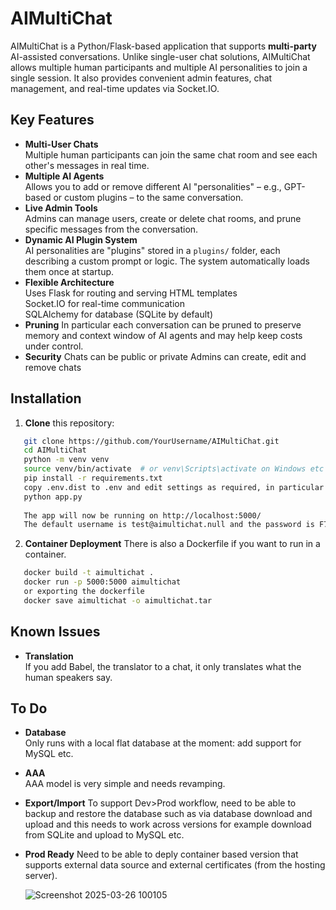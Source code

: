 # AIMultiChat

AIMultiChat is a Python/Flask-based application that supports **multi-party** AI-assisted conversations. Unlike single-user chat solutions, AIMultiChat allows multiple human participants and multiple AI personalities to join a single session. It also provides convenient admin features, chat management, and real-time updates via Socket.IO.

## Key Features

- **Multi-User Chats**  
  Multiple human participants can join the same chat room and see each other's messages in real time.
- **Multiple AI Agents**  
  Allows you to add or remove different AI "personalities" – e.g., GPT-based or custom plugins – to the same conversation.
- **Live Admin Tools**  
  Admins can manage users, create or delete chat rooms, and prune specific messages from the conversation.
- **Dynamic AI Plugin System**  
  AI personalities are "plugins" stored in a `plugins/` folder, each describing a custom prompt or logic. The system automatically loads them once at startup.
- **Flexible Architecture**  
  Uses Flask for routing and serving HTML templates  
  Socket.IO for real-time communication  
  SQLAlchemy for database (SQLite by default)
- **Pruning**
  In particular each conversation can be pruned to preserve memory and context window of AI agents and may help keep costs under control.
- **Security**
  Chats can be public or private
  Admins can create, edit and remove chats

## Installation

1. **Clone** this repository:
```bash
   git clone https://github.com/YourUsername/AIMultiChat.git
   cd AIMultiChat
   python -m venv venv
   source venv/bin/activate  # or venv\Scripts\activate on Windows etc
   pip install -r requirements.txt
   copy .env.dist to .env and edit settings as required, in particular chatGPT API key will be needed to add any agents to chats.
   python app.py
   
   The app will now be running on http://localhost:5000/
   The default username is test@aimultichat.null and the password is F7svijfIin 
```
  
2. **Container Deployment** There is also a Dockerfile if you want to run in a container.
```bash
   docker build -t aimultichat .
   docker run -p 5000:5000 aimultichat
   or exporting the dockerfile
   docker save aimultichat -o aimultichat.tar
```

## Known Issues
- **Translation**  
  If you add Babel, the translator to a chat, it only translates what the human speakers say.

## To Do
- **Database**  
  Only runs with a local flat database at the moment: add support for MySQL etc.
- **AAA**  
  AAA model is very simple and needs revamping.
- **Export/Import**
  To support Dev>Prod workflow, need to be able to backup and restore the database such as via database download and upload and this needs to work across versions for example download from SQLite and upload to MySQL etc.
- **Prod Ready**
  Need to be able to deply container based version that supports external data source and external certificates (from the hosting server).

  ![Screenshot 2025-03-26 100105](https://github.com/user-attachments/assets/5166c02c-88ce-4c5d-b5ce-dbee4c419aec)

